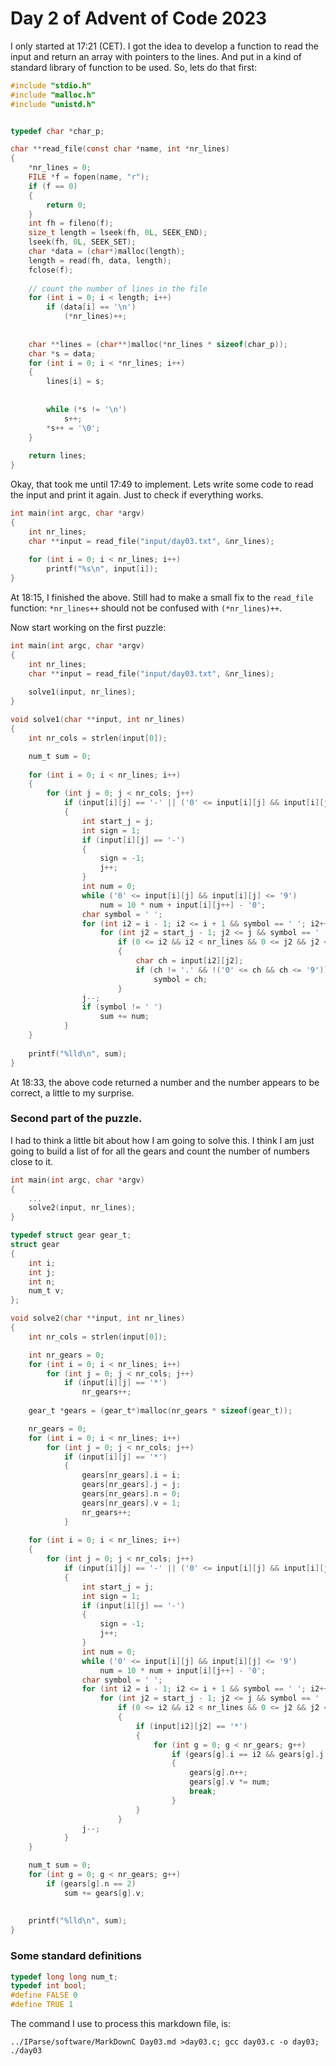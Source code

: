 # Day 2 of Advent of Code 2023

I only started at 17:21 (CET). I got the idea to develop a function
to read the input and return an array with pointers to the lines.
And put in a kind of standard library of function to be used. So,
lets do that first:

```c
#include "stdio.h"
#include "malloc.h"
#include "unistd.h"


typedef char *char_p;

char **read_file(const char *name, int *nr_lines)
{
	*nr_lines = 0;
	FILE *f = fopen(name, "r");
	if (f == 0)
	{
		return 0;
	}
	int fh = fileno(f);
	size_t length = lseek(fh, 0L, SEEK_END);
	lseek(fh, 0L, SEEK_SET);
	char *data = (char*)malloc(length);
	length = read(fh, data, length);
	fclose(f);
	
	// count the number of lines in the file
	for (int i = 0; i < length; i++)
		if (data[i] == '\n')
			(*nr_lines)++;
	
	
	char **lines = (char**)malloc(*nr_lines * sizeof(char_p));
	char *s = data;
	for (int i = 0; i < *nr_lines; i++)
	{
		lines[i] = s;
		
		
		while (*s != '\n')
			s++;
		*s++ = '\0';
	}
	
	return lines;
}
```

Okay, that took me until 17:49 to implement. Lets write some
code to read the input and print it again. Just to check if
everything works.

```c
int main(int argc, char *argv)
{
	int nr_lines;
	char **input = read_file("input/day03.txt", &nr_lines);
	
	for (int i = 0; i < nr_lines; i++)
		printf("%s\n", input[i]);
}
```

At 18:15, I finished the above. Still had to make a small fix
to the `read_file` function: `*nr_lines++` should not be confused with `(*nr_lines)++`.

Now start working on the first puzzle:
```c
int main(int argc, char *argv)
{
	int nr_lines;
	char **input = read_file("input/day03.txt", &nr_lines);
	
	solve1(input, nr_lines);
}

void solve1(char **input, int nr_lines)
{
	int nr_cols = strlen(input[0]);

	num_t sum = 0;
	
	for (int i = 0; i < nr_lines; i++)
	{
		for (int j = 0; j < nr_cols; j++)
			if (input[i][j] == '-' || ('0' <= input[i][j] && input[i][j] <= '9'))
			{
				int start_j = j;
				int sign = 1;
				if (input[i][j] == '-')
				{
					sign = -1;
					j++;
				}
				int num = 0;
				while ('0' <= input[i][j] && input[i][j] <= '9')
					num = 10 * num + input[i][j++] - '0';
				char symbol = ' ';
				for (int i2 = i - 1; i2 <= i + 1 && symbol == ' '; i2++)
					for (int j2 = start_j - 1; j2 <= j && symbol == ' '; j2++)
						if (0 <= i2 && i2 < nr_lines && 0 <= j2 && j2 < nr_cols)
						{
							char ch = input[i2][j2];
							if (ch != '.' && !('0' <= ch && ch <= '9'))
								symbol = ch;
						}
				j--;
				if (symbol != ' ')
					sum += num;
			}
	}
	
	printf("%lld\n", sum);
}

```

At 18:33, the above code returned a number and the number appears to be correct,
a little to my surprise.

### Second part of the puzzle.

I had to think a little bit about how I am going to solve this. I think I
am just going to build a list of for all the gears and count the number of
numbers close to it.

```c
int main(int argc, char *argv)
{
	...
	solve2(input, nr_lines);
}

typedef struct gear gear_t;
struct gear
{
	int i;
	int j;
	int n;
	num_t v;
};

void solve2(char **input, int nr_lines)
{
	int nr_cols = strlen(input[0]);

	int nr_gears = 0;
	for (int i = 0; i < nr_lines; i++)
		for (int j = 0; j < nr_cols; j++)
			if (input[i][j] == '*')
				nr_gears++;
	
	gear_t *gears = (gear_t*)malloc(nr_gears * sizeof(gear_t));

	nr_gears = 0;
	for (int i = 0; i < nr_lines; i++)
		for (int j = 0; j < nr_cols; j++)
			if (input[i][j] == '*')
			{
				gears[nr_gears].i = i;
				gears[nr_gears].j = j;
				gears[nr_gears].n = 0;
				gears[nr_gears].v = 1;
				nr_gears++;
			}
	
	for (int i = 0; i < nr_lines; i++)
	{
		for (int j = 0; j < nr_cols; j++)
			if (input[i][j] == '-' || ('0' <= input[i][j] && input[i][j] <= '9'))
			{
				int start_j = j;
				int sign = 1;
				if (input[i][j] == '-')
				{
					sign = -1;
					j++;
				}
				int num = 0;
				while ('0' <= input[i][j] && input[i][j] <= '9')
					num = 10 * num + input[i][j++] - '0';
				char symbol = ' ';
				for (int i2 = i - 1; i2 <= i + 1 && symbol == ' '; i2++)
					for (int j2 = start_j - 1; j2 <= j && symbol == ' '; j2++)
						if (0 <= i2 && i2 < nr_lines && 0 <= j2 && j2 < nr_cols)
						{
							if (input[i2][j2] == '*')
							{
								for (int g = 0; g < nr_gears; g++)
									if (gears[g].i == i2 && gears[g].j == j2)
									{
										gears[g].n++;
										gears[g].v *= num;
										break;
									}
							}
						}
				j--;
			}
	}

	num_t sum = 0;
	for (int g = 0; g < nr_gears; g++)
		if (gears[g].n == 2)
			sum += gears[g].v;
	
	
	printf("%lld\n", sum);
}

```
 

### Some standard definitions

```c
typedef long long num_t;
typedef int bool;
#define FALSE 0
#define TRUE 1
```

The command I use to process this markdown file, is:
```
../IParse/software/MarkDownC Day03.md >day03.c; gcc day03.c -o day03; ./day03
```
